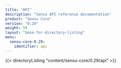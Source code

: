 ```yaml
---
title: "API"
description: "Sensu API reference documentation"
product: "Sensu Core"
version: "0.29"
weight: 50
layout: "base-for-directory-listing"
menu:
  sensu-core-0.29:
    identifier: api
---
```


{{< directoryListing "content/sensu-core/0.29/api" >}}
